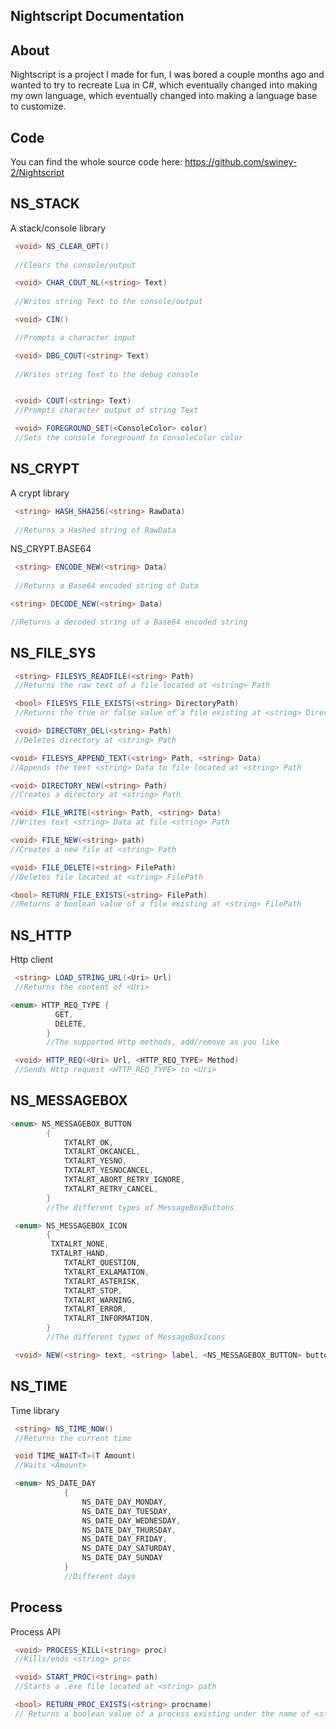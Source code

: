 ## Nightscript Documentation

## About

Nightscript is a project I made for fun, I was bored a couple months ago and wanted to try to recreate Lua in C#, which eventually changed into making my own language, which eventually changed into making a language base to customize.

## Code 

You can find the whole source code here: https://github.com/swiney-2/Nightscript

## NS_STACK

A stack/console library

``` csharp
 <void> NS_CLEAR_OPT()
 
 //Clears the console/output
```

``` csharp
 <void> CHAR_COUT_NL(<string> Text)
 
 //Writes string Text to the console/output
```

``` csharp
 <void> CIN()

 //Prompts a character input
```

``` csharp
 <void> DBG_COUT(<string> Text)
 
 //Writes string Text to the debug console
```


``` csharp

 <void> COUT(<string> Text)
 //Prompts character output of string Text
```


``` csharp
 <void> FOREGROUND_SET(<ConsoleColor> color)
 //Sets the console foreground to ConsoleColor color
```

## NS_CRYPT

A crypt library

``` csharp
 <string> HASH_SHA256(<string> RawData)
 
 //Returns a Hashed string of RawData
```
NS_CRYPT.BASE64
``` csharp
 <string> ENCODE_NEW(<string> Data)
 
 //Returns a Base64 encoded string of Data
```

``` csharp
<string> DECODE_NEW(<string> Data)

//Returns a decoded string of a Base64 encoded string

```

## NS_FILE_SYS


``` csharp
 <string> FILESYS_READFILE(<string> Path)
 //Returns the raw text of a file located at <string> Path
```


``` csharp
 <bool> FILESYS_FILE_EXISTS(<string> DirectoryPath)
 //Returns the true or false value of a file existing at <string> DirectoryPath
```


``` csharp
 <void> DIRECTORY_DEL(<string> Path)
 //Deletes directory at <string> Path
```


``` csharp
<void> FILESYS_APPEND_TEXT(<string> Path, <string> Data)
//Appends the text <string> Data to file located at <string> Path
```


``` csharp
<void> DIRECTORY_NEW(<string> Path)
//Creates a directory at <string> Path
```


``` csharp
<void> FILE_WRITE(<string> Path, <string> Data)
//Writes text <string> Data at file <string> Path
```


``` csharp
<void> FILE_NEW(<string> path)
//Creates a new file at <string> Path
```


``` csharp
<void> FILE_DELETE(<string> FilePath)
//Deletes file located at <string> FilePath
```


``` csharp
<bool> RETURN_FILE_EXISTS(<string> FilePath)
//Returns a boolean value of a file existing at <string> FilePath
```

## NS_HTTP

Http client

```csharp
 <string> LOAD_STRING_URL(<Uri> Url)
 //Returns the content of <Uri>
```
```csharp
<enum> HTTP_REQ_TYPE { 
          GET,
          DELETE,
        }
        //The supported Http methods, add/remove as you like
```
```csharp
 <void> HTTP_REQ(<Uri> Url, <HTTP_REQ_TYPE> Method)
 //Sends Http request <HTTP_REQ_TYPE> to <Uri>
```

## NS_MESSAGEBOX


```csharp
<enum> NS_MESSAGEBOX_BUTTON
        {
            TXTALRT_OK,
            TXTALRT_OKCANCEL,
            TXTALRT_YESNO,
            TXTALRT_YESNOCANCEL,
            TXTALRT_ABORT_RETRY_IGNORE,
            TXTALRT_RETRY_CANCEL,
        }
        //The different types of MessageBoxButtons
```
```csharp
 <enum> NS_MESSAGEBOX_ICON
        { 
         TXTALRT_NONE,
         TXTALRT_HAND,
            TXTALRT_QUESTION,
            TXTALRT_EXLAMATION,
            TXTALRT_ASTERISK,
            TXTALRT_STOP,
            TXTALRT_WARNING,
            TXTALRT_ERROR,
            TXTALRT_INFORMATION,
        }
        //The different types of MessageBoxIcons
```
```csharp
 <void> NEW(<string> text, <string> label, <NS_MESSAGEBOX_BUTTON> button) {
```

## NS_TIME

Time library


```csharp
 <string> NS_TIME_NOW()
 //Returns the current time
```
```csharp
 void TIME_WAIT<T>(T Amount)
 //Waits <Amount>
```
```csharp
 <enum> NS_DATE_DAY
            {
                NS_DATE_DAY_MONDAY,
                NS_DATE_DAY_TUESDAY,
                NS_DATE_DAY_WEDNESDAY,
                NS_DATE_DAY_THURSDAY,
                NS_DATE_DAY_FRIDAY,
                NS_DATE_DAY_SATURDAY,
                NS_DATE_DAY_SUNDAY
            }
            //Different days
```

## Process

Process API

```csharp
 <void> PROCESS_KILL(<string> proc)
 //Kills/ends <string> proc
 ```
```csharp
 <void> START_PROC(<string> path)
 //Starts a .exe file located at <string> path
```
```csharp
 <bool> RETURN_PROC_EXISTS(<string> procname)
 // Returns a boolean value of a process existing under the name of <string> procname
```
